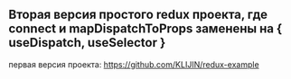 ## Вторая версия простого redux проекта, где connect и mapDispatchToProps заменены на { useDispatch, useSelector }

первая версия проекта: https://github.com/KLIJIN/redux-example
